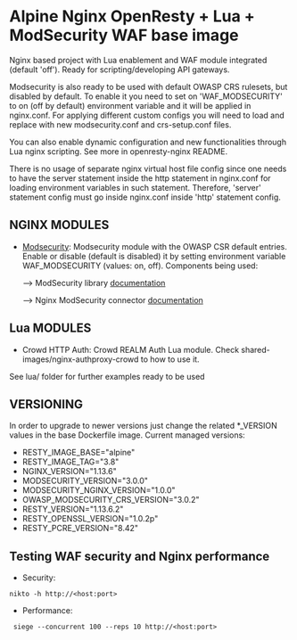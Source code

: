Alpine Nginx OpenResty + Lua + ModSecurity WAF base image
=======================================================

Nginx based project with Lua enablement and WAF module integrated (default 'off'). Ready for scripting/developing API gateways.

Modsecurity is also ready to be used with default OWASP CRS rulesets, but disabled by default.
To enable it you need to set on 'WAF_MODSECURITY' to on (off by default) environment variable and it will be applied in nginx.conf.
For applying different custom configs you will need to load and replace with new modsecurity.conf and crs-setup.conf files.

You can also enable dynamic configuration and new functionalities through Lua nginx scripting. See more in openresty-nginx README.

There is no usage of separate nginx virtual host file config since one needs to have the server statement inside the http statement in nginx.conf for loading environment variables in such statement. Therefore, 'server' statement config must go inside nginx.conf inside 'http' statement config.

NGINX MODULES
-------------

- [Modsecurity](https://github.com/SpiderLabs/ModSecurity/wiki): Modsecurity module with the OWASP CSR default entries. Enable or disable (default is disabled) it by setting environment variable WAF_MODSECURITY (values: on, off). Components being used:

    --> ModSecurity library [documentation](https://github.com/SpiderLabs/ModSecurity/blob/v3/master/README.md)

    --> Nginx ModSecurity connector [documentation](https://github.com/SpiderLabs/ModSecurity-nginx)

Lua MODULES
-----------

- Crowd HTTP Auth: Crowd REALM Auth Lua module. Check shared-images/nginx-authproxy-crowd to how to use it.

See lua/ folder for further examples ready to be used

VERSIONING
----------

In order to upgrade to newer versions just change the related *_VERSION values in the base Dockerfile image. Current managed versions:
- RESTY_IMAGE_BASE="alpine"
- RESTY_IMAGE_TAG="3.8"
- NGINX_VERSION="1.13.6"
- MODSECURITY_VERSION="3.0.0"
- MODSECURITY_NGINX_VERSION="1.0.0"
- OWASP_MODSECURITY_CRS_VERSION="3.0.2"
- RESTY_VERSION="1.13.6.2"
- RESTY_OPENSSL_VERSION="1.0.2p"
- RESTY_PCRE_VERSION="8.42"


Testing WAF security and Nginx performance
------------------------------------------

- Security:
```
nikto -h http://<host:port>
```

- Performance:
```
 siege --concurrent 100 --reps 10 http://<host:port>
```
